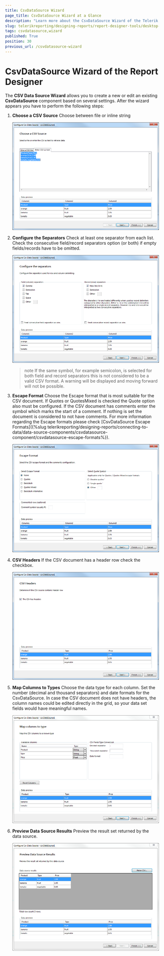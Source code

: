 ```yaml
---
title: CsvDataSource Wizard
page_title: CsvDataSource Wizard at a Glance
description: "Learn more about the CsvDataSource Wizard of the Telerik Reporting Desktop Designers and how to configure the CsvDataSource properties with it."
slug: telerikreporting/designing-reports/report-designer-tools/desktop-designers/tools/data-source-wizards/csvdatasource-wizard
tags: csvdatasource,wizard
published: True
position: 30
previous_url: /csvdatasource-wizard
---
```


# CsvDataSource Wizard of the Report Designer

The __CSV Data Source Wizard__ allows you to create a new or edit an existing __CsvDataSource__ component based on several settings. After the wizard appears you have to perform the following steps:

1. __Choose a CSV Source__ Choose between file or inline string

	![Choose a CSV Source dialog of the CsvDataSource Wizard of the Report Designer](images/DataSources/CsvDataSourceWizard1.png)

1. __Configure the Separators__ Check at least one separator from each list. Check the consecutive field/record separators option (or both) if empty fields/records have to be omitted.

	![Configure the Separators dialog of the CsvDataSource Wizard of the Report Designer](images/DataSources/CsvDataSourceWizard2.png)

	>note If the same symbol, for example semicolon, is selected for both field and record separators this is not considered to be a valid CSV format. A warning will be displayed and moving forward will not be possible.

1. __Escape Format__ Choose the Escape format that is most suitable for the CSV document. If Quotes or QuotesMixed is checked the Quote option also must be configured. If the CSV document has comments enter the symbol which marks the start of a comment. If nothing is set the document is considered to not have comments. For more information regarding the Escape formats please check [CsvDataSource Escape Formats]({%slug telerikreporting/designing-reports/connecting-to-data/data-source-components/csvdatasource-component/csvdatasource-escape-formats%}).

	![Escape Format dialog of the CsvDataSource Wizard of the Report Designer](images/DataSources/CsvDataSourceWizard3.png)

1. __CSV Headers__ If the CSV document has a header row check the checkbox.

	![CSV Headers dialog of the CsvDataSource Wizard of the Report Designer](images/DataSources/CsvDataSourceWizard4.png)

1. __Map Columns to Types__ Choose the data type for each column. Set the number (decimal and thousand separators) and date formats for the CsvDataSource. In case the CSV document does not have headers, the column names could be edited directly in the grid, so your data set fields would have meaningful names.

	![Map Columns to Types dialog of the CsvDataSource Wizard of the Report Designer](images/DataSources/CsvDataSourceWizard5.png)

1. __Preview Data Source Results__ Preview the result set returned by the data source.

	![Preview Data Source Results dialog of the CsvDataSource Wizard of the Report Designer](images/DataSources/CsvDataSourceWizard6.png)

